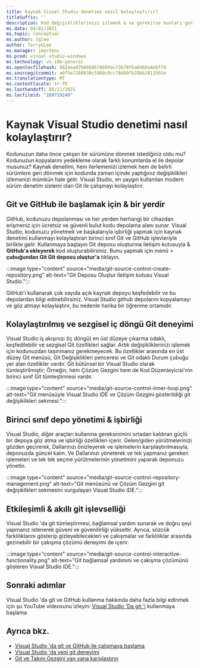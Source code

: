 ```yaml
---
title: Kaynak Visual Studio denetimi nasıl kolaylaştırır?
titleSuffix: ''
description: Kod değişikliklerinizi izlemek & ve gerekirse bunları geri Visual Studio github'da Github'ı nasıl kullanabileceğinizi öğrenin.
ms.date: 04/01/2021
ms.topic: conceptual
ms.author: tglee
author: TerryGLee
ms.manager: jmartens
ms.prod: visual-studio-windows
ms.technology: vs-ide-general
ms.openlocfilehash: 982eea07b6668678669ac73678f6a0460a4ebff0
ms.sourcegitcommit: a0f5e7188838c5989c9cc78d99fb29bb2813501e
ms.translationtype: MT
ms.contentlocale: tr-TR
ms.lasthandoff: 05/11/2021
ms.locfileid: "109729240"
---
```

# <a name="how-visual-studio-makes-source-control-easy"></a>Kaynak Visual Studio denetimi nasıl kolaylaştırır?

Kodunuzun daha önce çalışan bir sürümüne dönmek istediğiniz oldu mu? Kodunuzun kopyalarını yedekleme olarak farklı konumlarda el ile depolar musunuz? Kaynak denetimi, hem ilerlemenizi izlemek hem de belirli sürümlere geri dönmek için kodunda zaman içinde yaptığınız değişiklikleri izlemenizi mümkün hale gelir. Visual Studio, en yaygın kullanılan modern sürüm denetim sistemi olan Git ile çalışmayı kolaylaştırır.

## <a name="a-great-place-to-start-with-git--github"></a>Git ve GitHub ile başlamak için & bir yerdir

GitHub, kodunuzu depolanması ve her yerden herhangi bir cihazdan erişmeniz için ücretsiz ve güvenli bulut kodu depolama alanı sunar. Visual Studio, kodunuzu yönetmek ve başkalarıyla işbirliği yapmak için kaynak denetimi kullanmayı kolaylaştıran birinci sınıf Git ve GitHub işlevleriyle birlikte gelir. Kullanmaya başlayın Git deposu oluşturma iletişim kutusuyla & **GitHub'a ekleyerek** kod oluşturabilirsiniz. Bunu yapmak için menü  >  **çubuğundan Git Git deposu oluştur'a** tıklayın.

:::image type="content" source="media/git-source-control-create-repository.png" alt-text="Git Deposu Oluştur iletişim kutusu Visual Studio.":::

GitHub'ı kullanarak çok sayıda açık kaynak depoyu keşfedebilir ve bu depolardan bilgi edinebilirsiniz. Visual Studio github depolarını kopyalamayı ve göz atmayı kolaylaştırır, bu nedenle harika bir öğrenme ortamıdır.

## <a name="streamlined-and-intuitive-inner-loop-git-experience"></a>Kolaylaştırılmış ve sezgisel iç döngü Git deneyimi

Visual Studio iş akışınızı (iç döngü) en üst düzeye çıkarma odaklı, keşfedilebilir ve sezgisel Git özellikleri sağlar. Artık değişikliklerinizi işlemek için kodunuzdan taşınmanız gerekmeyecek. Bu özellikler arasında en üst düzey Git menüsü, Git Değişiklikleri penceresi ve Git odaklı Durum çubuğu yer alan özellikler vardır. Git bütünsel bir Visual Studio olarak tümleştirilmiştir; Örneğin, hem Çözüm Gezgini hem de Kod Düzenleyicisi'nin birinci sınıf Git tümleştirmesi vardır.

:::image type="content" source="media/git-source-control-inner-loop.png" alt-text="Git menüsüyle Visual Studio IDE ve Çözüm Gezgini gösterildiği git değişiklikleri sekmesi.":::

## <a name="first-class-repository-management--collaboration"></a>Birinci sınıf depo yönetimi & işbirliği

Visual Studio, diğer araçları kullanma gereksinimini ortadan kaldıran güçlü bir depoya göz atma ve işbirliği özellikleri içerir. Gelen/giden yürütmelerinizi gözden geçirerek, Dallarınızı önizleyerek ve işlemelerin karşılaştırılmasıyla, deponuzda güncel kalın. Ve Dallarınızı yöneterek ve tek yapmanız gereken işlemeleri ve tek tek seçme yürütmelerinin yönetimini yaparak deponuzu yönetin.

:::image type="content" source="media/git-source-control-repository-management.png" alt-text="Git menüsünü ve Çözüm Gezgini git değişiklikleri sekmesini vurgulayan Visual Studio IDE.":::

## <a name="interactive--smart-git-functionality"></a>Etkileşimli & akıllı git işlevselliği

Visual Studio 'da git tümleştirmesi, bağlamsal yardım sunarak ve doğru şeyi yapmanız istenerek güveni ve güvenilirliği yükseltir. Ayrıca, sözcük farklılıklarını gösterip gizleyebilecekleri ve çakışmalar ve farklılıklar arasında gezinebilir bir çakışma çözümü deneyimi de içerir.

:::image type="content" source="media/git-source-control-interactive-functionality.png" alt-text="Git bağlamsal yardımını ve çakışma çözümünü gösteren Visual Studio IDE.":::

## <a name="next-steps"></a>Sonraki adımlar

Visual Studio 'da git ve GitHub kullanma hakkında daha fazla bilgi edinmek için şu YouTube videosunu izleyin: [Visual Studio 'Da git 'i](https://www.youtube.com/watch?v=GCZ9x3yqkyc&list=PLReL099Y5nRc-zbaFbf0aNcIamBQujOxP) kullanmaya başlama

## <a name="see-also"></a>Ayrıca bkz.

- [Visual Studio 'da git ve GitHub ile çalışmaya başlama](/learn/modules/visual-studio-github-push/)
- [Visual Studio 'da yeni git deneyimi](git-with-visual-studio.md)
- [Git ve Takım Gezgini yan yana karşılaştırın](git-team-explorer-feature-comparison.md)